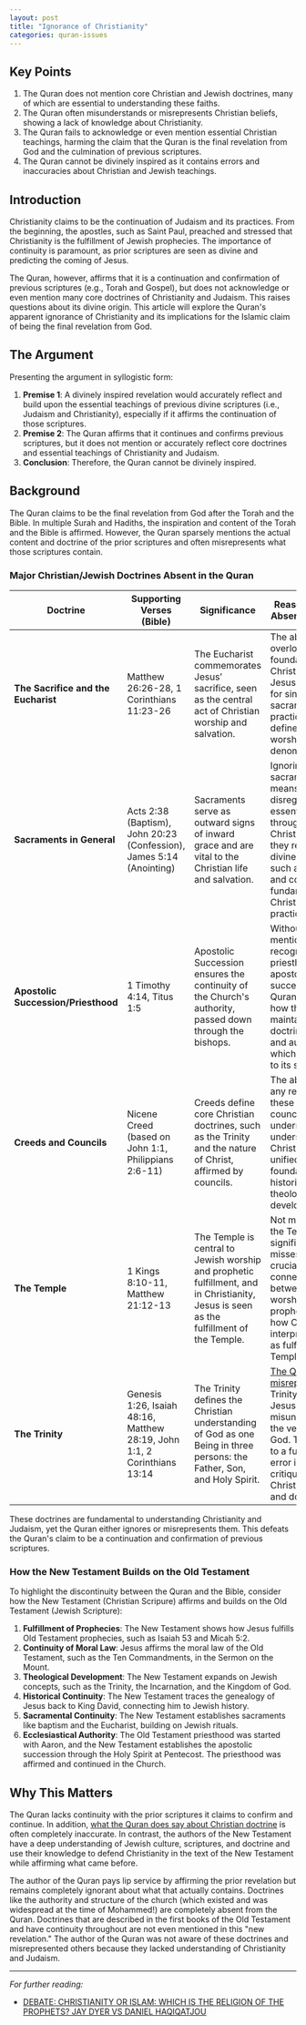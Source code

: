 ```yaml
---
layout: post
title: "Ignorance of Christianity"
categories: quran-issues
---
```


## Key Points

1. The Quran does not mention core Christian and Jewish doctrines, many of which are essential to understanding these faiths.
2. The Quran often misunderstands or misrepresents Christian beliefs, showing a lack of knowledge about Christianity.
3. The Quran fails to acknowledge or even mention essential Christian teachings, harming the claim that the Quran is the final revelation from God and the culmination of previous scriptures.
4. The Quran cannot be divinely inspired as it contains errors and inaccuracies about Christian and Jewish teachings.

## Introduction

Christianity claims to be the continuation of Judaism and its practices. From the beginning, the apostles, such as Saint Paul, preached and stressed that Christianity is the fulfillment of Jewish prophecies. The importance of continuity is paramount, as prior scriptures are seen as divine and predicting the coming of Jesus.

The Quran, however, affirms that it is a continuation and confirmation of previous scriptures (e.g., Torah and Gospel), but does not acknowledge or even mention many core doctrines of Christianity and Judaism. This raises questions about its divine origin. This article will explore the Quran's apparent ignorance of Christianity and its implications for the Islamic claim of being the final revelation from God.

## The Argument

Presenting the argument in syllogistic form:

1. **Premise 1**: A divinely inspired revelation would accurately reflect and build upon the essential teachings of previous divine scriptures (i.e., Judaism and Christianity), especially if it affirms the continuation of those scriptures.
2. **Premise 2**: The Quran affirms that it continues and confirms previous scriptures, but it does not mention or accurately reflect core doctrines and essential teachings of Christianity and Judaism.
3. **Conclusion**: Therefore, the Quran cannot be divinely inspired.

## Background

The Quran claims to be the final revelation from God after the Torah and the Bible. In multiple Surah and Hadiths, the inspiration and content of the Torah and the Bible is affirmed. However, the Quran sparsely mentions the actual content and doctrine of the prior scriptures and often misrepresents what those scriptures contain.

### Major Christian/Jewish Doctrines Absent in the Quran

| **Doctrine**                    | **Supporting Verses (Bible)**                          | **Significance**                                                                                             | **Reason Why Its Absence Matters**                                                                                                                                                      |
|----------------------------------|------------------------------------------------------|-------------------------------------------------------------------------------------------------------------|------------------------------------------------------------------------------------------------------------------------------------------------------------------------------------------|
| **The Sacrifice and the Eucharist** | Matthew 26:26-28, 1 Corinthians 11:23-26            | The Eucharist commemorates Jesus’ sacrifice, seen as the central act of Christian worship and salvation.     | The absence overlooks the foundational Christian belief of Jesus’ atonement for sin and the sacramental practice that defines Christian worship across denominations.                        |
| **Sacraments in General**        | Acts 2:38 (Baptism), John 20:23 (Confession), James 5:14 (Anointing) | Sacraments serve as outward signs of inward grace and are vital to the Christian life and salvation.         | Ignoring sacraments means disregarding essential rituals through which Christians believe they receive divine grace, such as baptism and communion, fundamental to Christian practice.      |
| **Apostolic Succession/Priesthood**| 1 Timothy 4:14, Titus 1:5                           | Apostolic Succession ensures the continuity of the Church's authority, passed down through the bishops.       | Without mentioning or recognizing the priesthood and apostolic succession, the Quran disregards how the Church maintains doctrinal integrity and authority, which is central to its structure. |
| **Creeds and Councils**          | Nicene Creed (based on John 1:1, Philippians 2:6-11) | Creeds define core Christian doctrines, such as the Trinity and the nature of Christ, affirmed by councils.   | The absence of any reference to these creeds or councils undermines the understanding of Christianity’s unified doctrinal foundation and historical theological development.                  |
| **The Temple**                   | 1 Kings 8:10-11, Matthew 21:12-13                    | The Temple is central to Jewish worship and prophetic fulfillment, and in Christianity, Jesus is seen as the fulfillment of the Temple. | Not mentioning the Temple or its significance misses the crucial connection between Jewish worship, prophecy, and how Christianity interprets Jesus as fulfilling the Temple’s role.         |
| **The Trinity**                  | Genesis 1:26, Isaiah 48:16, Matthew 28:19, John 1:1, 2 Corinthians 13:14 | The Trinity defines the Christian understanding of God as one Being in three persons: the Father, Son, and Holy Spirit. | [The Quran misrepresents](/issues/quran-trinity) the Trinity as Allah, Jesus, and Mary, misunderstanding the very nature of God. This leads to a fundamental error in its critique of Christian belief and doctrine. |

These doctrines are fundamental to understanding Christianity and Judaism, yet the Quran either ignores or misrepresents them. This defeats the Quran's claim to be a continuation and confirmation of previous scriptures.

### How the New Testament Builds on the Old Testament

To highlight the discontinuity between the Quran and the Bible, consider how the New Testament (Christian Scripure) affirms and builds on the Old Testament (Jewish Scripture):

1. **Fulfillment of Prophecies**: The New Testament shows how Jesus fulfills Old Testament prophecies, such as Isaiah 53 and Micah 5:2.
2. **Continuity of Moral Law**: Jesus affirms the moral law of the Old Testament, such as the Ten Commandments, in the Sermon on the Mount.
3. **Theological Development**: The New Testament expands on Jewish concepts, such as the Trinity, the Incarnation, and the Kingdom of God.
4. **Historical Continuity**: The New Testament traces the genealogy of Jesus back to King David, connecting him to Jewish history.
5. **Sacramental Continuity**: The New Testament establishes sacraments like baptism and the Eucharist, building on Jewish rituals.
6. **Ecclesiastical Authority**: The Old Testament priesthood was started with Aaron, and the New Testament establishes the apostolic succession through the Holy Spirit at Pentecost. The priesthood was affirmed and continued in the Church.

## Why This Matters

The Quran lacks continuity with the prior scriptures it claims to confirm and continue. In addition, [what the Quran does say about Christian doctrine](/issues/quran-trinity) is often completely inaccurate. In contrast, the authors of the New Testament have a deep understanding of Jewish culture, scriptures, and doctrine and use their knowledge to defend Christianity in the text of the New Testament while affirming what came before.

The author of the Quran pays lip service by affirming the prior revelation but remains completely ignorant about what that actually contains. Doctrines like the authority and structure of the church (which existed and was widespread at the time of Mohammed!) are completely absent from the Quran. Doctrines that are described in the first books of the Old Testament and have continuity throughout are not even mentioned in this "new revelation." The author of the Quran was not aware of these doctrines and misrepresented others because they lacked understanding of Christianity and Judaism.

---

*For further reading:*

- [DEBATE: CHRISTIANITY OR ISLAM: WHICH IS THE RELIGION OF THE PROPHETS? JAY DYER VS DANIEL HAQIQATJOU](https://www.youtube.com/watch?v=5QqvCVN9PwI)
